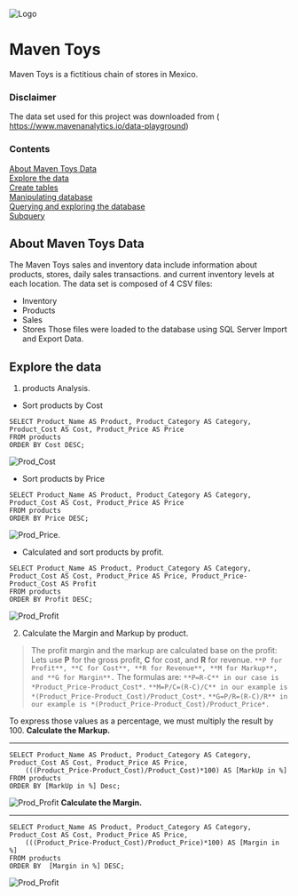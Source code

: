 ![Logo](https://github.com/hamajid/Sales_DataBase_MySQL/blob/main/Media/HA_Logo.png) 

# Maven Toys 

Maven Toys is a fictitious chain of stores in Mexico.

### Disclaimer

The data set used for this project was downloaded from ( https://www.mavenanalytics.io/data-playground)

### Contents

[About Maven Toys Data](#about-Maven-Toys-Data)<br/>
[Explore the data ](#Explore-the-data)<br/>
[Create tables ](#Create-tables)<br/>
[Manipulating database](#Manipulating)<br/>
[Querying and exploring the database](#Querying)<br/>
[Subquery](#Subquery)<br/>

<a name=about-Maven-Toys-Data></a>
## About Maven Toys Data

The Maven Toys sales and inventory data include information about products, stores, daily sales transactions. and current inventory levels at each location.
The data set is composed of 4 CSV files:
- Inventory
- Products
- Sales
- Stores
Those files were loaded to the database using SQL Server Import and Export Data.

<a name=Explore-the-data></a>
## Explore the data

1. products Analysis.

- Sort products by Cost
```
SELECT Product_Name AS Product, Product_Category AS Category, Product_Cost AS Cost, Product_Price AS Price 
FROM products
ORDER BY Cost DESC;
```
![Prod_Cost](https://github.com/hamajid/MavenToysDataAnalysis/blob/main/Media/Prod_Cost.PNG) 
- Sort products by Price
```
SELECT Product_Name AS Product, Product_Category AS Category, Product_Cost AS Cost, Product_Price AS Price 
FROM products
ORDER BY Price DESC;
```
![Prod_Price](https://github.com/hamajid/MavenToysDataAnalysis/blob/main/Media/Prod_Price.PNG).
- Calculated and sort products by profit.
```
SELECT Product_Name AS Product, Product_Category AS Category, Product_Cost AS Cost, Product_Price AS Price, Product_Price-Product_Cost AS Profit 
FROM products
ORDER BY Profit DESC;
```
![Prod_Profit](https://github.com/hamajid/MavenToysDataAnalysis/blob/main/Media/Prod_Profit.PNG) 

2. Calculate the Margin and Markup by product.

 >The profit margin and the markup are calculated base on the profit:
 >Lets use **P** for the gross profit, **C** for cost, and **R** for revenue. 
  `**P for Profit**, **C for Cost**, **R for Revenue**, **M for Markup**, and **G for Margin**.`
 >The formulas are:
					`**P=R-C** in our case is *Product_Price-Product_Cost*.`
					`**M=P/C=(R-C)/C** in our example is *(Product_Price-Product_Cost)/Product_Cost*.`
					`**G=P/R=(R-C)/R** in our example is *(Product_Price-Product_Cost)/Product_Price*.`

  
To express those values as a percentage, we must multiply the result by 100.
**Calculate the Markup.**
___
```
SELECT Product_Name AS Product, Product_Category AS Category, Product_Cost AS Cost, Product_Price AS Price,
	(((Product_Price-Product_Cost)/Product_Cost)*100) AS [MarkUp in %]
FROM products
ORDER BY [MarkUp in %] Desc;
```
![Prod_Profit](https://github.com/hamajid/MavenToysDataAnalysis/blob/main/Media/Prod_Profit.PNG) 
**Calculate the Margin.**
___
```
SELECT Product_Name AS Product, Product_Category AS Category, Product_Cost AS Cost, Product_Price AS Price,
	(((Product_Price-Product_Cost)/Product_Price)*100) AS [Margin in %]
FROM products
ORDER BY  [Margin in %] DESC;
```
![Prod_Profit](https://github.com/hamajid/MavenToysDataAnalysis/blob/main/Media/Prod_Profit.PNG) 

